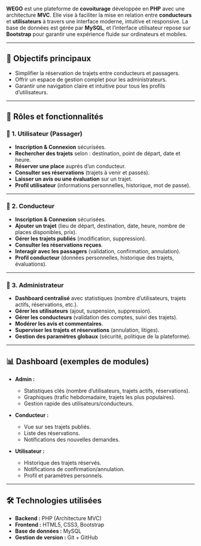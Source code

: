 **WEGO** est une plateforme de **covoiturage** développée en **PHP** avec une architecture **MVC**. Elle vise à faciliter la mise en relation entre **conducteurs** et **utilisateurs** à travers une interface moderne, intuitive et responsive. La base de données est gérée par **MySQL**, et l’interface utilisateur repose sur **Bootstrap** pour garantir une expérience fluide sur ordinateurs et mobiles.

---

## 🎯 **Objectifs principaux**

* Simplifier la réservation de trajets entre conducteurs et passagers.
* Offrir un espace de gestion complet pour les administrateurs.
* Garantir une navigation claire et intuitive pour tous les profils d’utilisateurs.

---

## 👥 **Rôles et fonctionnalités**

### 🔹 **1. Utilisateur (Passager)**

* **Inscription & Connexion** sécurisées.
* **Rechercher des trajets** selon : destination, point de départ, date et heure.
* **Réserver une place** auprès d’un conducteur.
* **Consulter ses réservations** (trajets à venir et passés).
* **Laisser un avis ou une évaluation** sur un trajet.
* **Profil utilisateur** (informations personnelles, historique, mot de passe).

---

### 🔹 **2. Conducteur**

* **Inscription & Connexion** sécurisées.
* **Ajouter un trajet** (lieu de départ, destination, date, heure, nombre de places disponibles, prix).
* **Gérer les trajets publiés** (modification, suppression).
* **Consulter les réservations reçues**.
* **Interagir avec les passagers** (validation, confirmation, annulation).
* **Profil conducteur** (données personnelles, historique des trajets, évaluations).

---

### 🔹 **3. Administrateur**

* **Dashboard centralisé** avec statistiques (nombre d’utilisateurs, trajets actifs, réservations, etc.).
* **Gérer les utilisateurs** (ajout, suspension, suppression).
* **Gérer les conducteurs** (validation des comptes, suivi des trajets).
* **Modérer les avis et commentaires**.
* **Superviser les trajets et réservations** (annulation, litiges).
* **Gestion des paramètres globaux** (sécurité, politique de la plateforme).

---

## 📊 **Dashboard (exemples de modules)**

* **Admin :**

  * Statistiques clés (nombre d’utilisateurs, trajets actifs, réservations).
  * Graphiques (trafic hebdomadaire, trajets les plus populaires).
  * Gestion rapide des utilisateurs/conducteurs.

* **Conducteur :**

  * Vue sur ses trajets publiés.
  * Liste des réservations.
  * Notifications des nouvelles demandes.

* **Utilisateur :**

  * Historique des trajets réservés.
  * Notifications de confirmation/annulation.
  * Profil et paramètres personnels.

---

## 🛠️ **Technologies utilisées**

* **Backend :** PHP (Architecture MVC)
* **Frontend :** HTML5, CSS3, Bootstrap
* **Base de données :** MySQL
* **Gestion de version :** Git + GitHub
